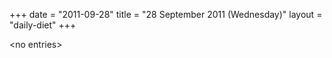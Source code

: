 +++
date = "2011-09-28"
title = "28 September 2011 (Wednesday)"
layout = "daily-diet"
+++

\<no entries\>